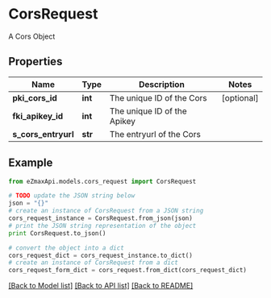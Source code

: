 # CorsRequest

A Cors Object

## Properties

Name | Type | Description | Notes
------------ | ------------- | ------------- | -------------
**pki_cors_id** | **int** | The unique ID of the Cors | [optional] 
**fki_apikey_id** | **int** | The unique ID of the Apikey | 
**s_cors_entryurl** | **str** | The entryurl of the Cors | 

## Example

```python
from eZmaxApi.models.cors_request import CorsRequest

# TODO update the JSON string below
json = "{}"
# create an instance of CorsRequest from a JSON string
cors_request_instance = CorsRequest.from_json(json)
# print the JSON string representation of the object
print CorsRequest.to_json()

# convert the object into a dict
cors_request_dict = cors_request_instance.to_dict()
# create an instance of CorsRequest from a dict
cors_request_form_dict = cors_request.from_dict(cors_request_dict)
```
[[Back to Model list]](../README.md#documentation-for-models) [[Back to API list]](../README.md#documentation-for-api-endpoints) [[Back to README]](../README.md)


